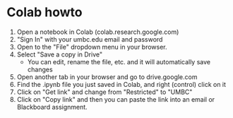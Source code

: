 # Colab howto

1. Open a notebook in Colab (colab.research.google.com)
2. "Sign In" with your umbc.edu email and password
3. Open to the "File" dropdown menu in your browser.
4. Select "Save a copy in Drive"
    * You can edit, rename the file, etc. and it will automatically save changes
5. Open another tab in your browser and go to drive.google.com
6. Find the .ipynb file you just saved in Colab, and right (control) click on it
7. Click on "Get link" and change from "Restricted" to "UMBC"
8. Click on "Copy link" and then you can paste the link into an email or Blackboard assignment.
